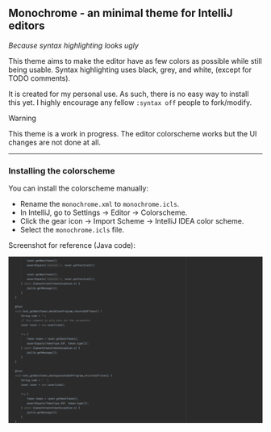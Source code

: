 ## Monochrome - an minimal theme for IntelliJ editors

_Because syntax highlighting looks ugly_

This theme aims to make the editor have as few colors as possible while
still being usable. Syntax highlighting uses black, grey, and white, (except
for TODO comments).

It is created for my personal use. As such, there is no easy way to install this
yet. I highly encourage any fellow `:syntax off` people to fork/modify.

> [!WARNING]
> This theme is a work in progress. The editor colorscheme works but the UI
> changes are not done at all.

<hr/>

### Installing the colorscheme

You can install the colorscheme manually:

* Rename the `monochrome.xml` to `monochrome.icls`.
* In IntelliJ, go to Settings -> Editor -> Colorscheme.
* Click the gear icon -> Import Scheme -> IntelliJ IDEA color scheme.
* Select the `monochrome.icls` file.

Screenshot for reference (Java code):

![image](monochrome.png)

